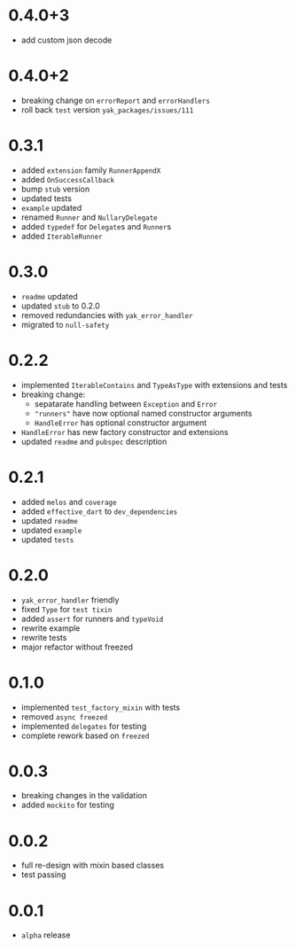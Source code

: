 # 0.4.0+3
- add custom json decode

# 0.4.0+2
- breaking change on `errorReport` and `errorHandlers`
- roll back `test` version `yak_packages/issues/111`

# 0.3.1
- added `extension` family `RunnerAppendX`
- added `OnSuccessCallback`
- bump `stub` version
- updated tests
- `example` updated
- renamed `Runner` and `NullaryDelegate`
- added `typedef` for `Delegate`s and `Runner`s
- added `IterableRunner`

# 0.3.0
- `readme` updated
- updated `stub` to 0.2.0
- removed redundancies with `yak_error_handler`
- migrated to `null-safety`

# 0.2.2
- implemented `IterableContains` and `TypeAsType`
  with extensions and tests 
- breaking change: 
  - sepatarate handling between `Exception` and `Error`
  - `"runners"` have now optional named constructor arguments
  - `HandleError` has optional constructor argument
- `HandleError` has new factory constructor and extensions
- updated `readme` and `pubspec` description

# 0.2.1
- added `melos` and `coverage`
- added `effective_dart` to `dev_dependencies`
- updated `readme`
- updated `example`
- updated `tests`

# 0.2.0
- `yak_error_handler` friendly
- fixed `Type` for `test tixin`
- added `assert` for runners and `typeVoid`
- rewrite example
- rewrite tests
- major refactor without freezed

# 0.1.0
- implemented `test_factory_mixin` with tests
- removed `async freezed` 
- implemented `delegates` for testing
- complete rework based on `freezed`

# 0.0.3
- breaking changes in the validation
- added `mockito` for testing

# 0.0.2
- full re-design with mixin based classes
- test passing

# 0.0.1
- `alpha` release